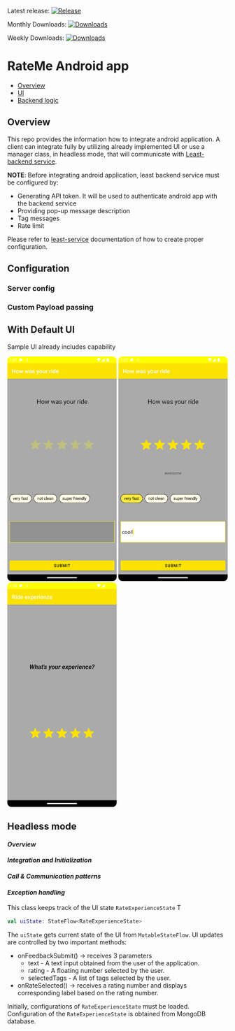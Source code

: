 Latest release: [![Release](https://jitpack.io/v/feebaio/feeba-android.svg)](https://jitpack.io/#feebaio/feeba-android)

Monthly Downloads: [![Downloads](https://jitpack.io/v/feebaio/feeba-android/month.svg)](https://jitpack.io/#feebaio/feeba-android)

Weekly Downloads: [![Downloads](https://jitpack.io/v/feebaio/feeba-android/week.svg)](https://jitpack.io/#feebaio/feeba-android)


# RateMe Android app

* [Overview](#overview)
* [UI](#ui)
* [Backend logic](#backend-logic) 


## Overview

This repo provides the information how to integrate android application. A client can integrate fully by utilizing already implemented UI or use a manager class, in headless mode, that will communicate with [Least-backend service](https://github.com/codingoperations/least-service). 

**NOTE**: Before integrating android application, least backend service must be configured by:
- Generating API token. It will be used to authenticate android app with the backend service
- Providing pop-up message description
- Tag messages
- Rate limit

Please refer to [least-service](https://github.com/codingoperations/least-service) documentation of how to create proper configuration. 
## Configuration
### Server config

### Custom Payload passing

## With Default UI

Sample UI already includes capability

[<img src="images/img.png" width="250"/>](images/img.png)
[<img src="images/img_1.png" width="250"/>](images/img_1.png)
[<img src="images/img_2.png" width="250"/>](images/img_2.png)

## Headless mode
#### _Overview_

#### _Integration and Initialization_

#### _Call & Communication patterns_

#### _Exception handling_



This class keeps track of the UI state `RateExperienceState`
T
```kotlin
val uiState: StateFlow<RateExperienceState>
```
The `uiState` gets current state of the UI from `MutableStateFlow`. UI updates are controlled by two important methods:

- onFeedbackSubmit() -> receives 3 parameters
  - text - A text input obtained from the user of the application.
  - rating - A floating number selected by the user.
  - selectedTags - A list of tags selected by the user.
- onRateSelected()   -> receives a rating number and displays corresponding label based on the rating number.

Initially, configurations of `RateExperienceState` must be loaded. Configuration of the `RateExperienceState` is obtained from
MongoDB database.

